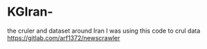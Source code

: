 # KGIran-
the cruler and dataset around Iran
I was using this code to crul data https://gitlab.com/arf1372/newscrawler


